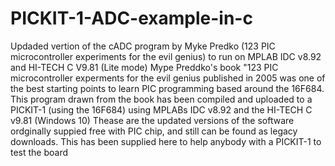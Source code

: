 # PICKIT-1-ADC-example-in-c
Updaded vertion of the cADC program by Myke Predko (123 PIC microcontroller experiments for the evil genius) to run on MPLAB IDC v8.92 and HI-TECH C V9.81 (Lite mode)
Mype Preddko's book "123 PIC microcontroller experments for the evil genius published in 2005 was one of the best starting points to learn PIC programming based around the 16F684.
This program drawn from the book has been compiled and uploaded to a PICKIT-1 (using the 16F684) using MPLABs IDC v8.92 and the HI-TECH C v9.81 (Windows 10)
Thease are the updated versions of the software ordginally suppied free with PIC chip, and still can be found as legacy downloads.
This has been supplied here to help anybody with a PICKIT-1 to test the board 
